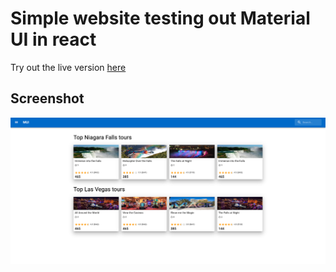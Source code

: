 # Simple website testing out Material UI in react
Try out the live version [here](https://sloth-trip.netlify.app)
## Screenshot
![dashboard](./screenshots/dashboard.png)
